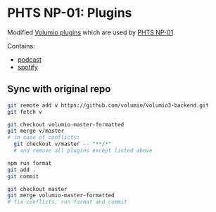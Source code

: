 # PHTS NP-01: Plugins

Modified [Volumio plugins][volumio-plugins-sources] which are used by [PHTS NP-01].

Contains:

- [podcast]
- [spotify]

## Sync with original repo

```sh
git remote add v https://github.com/volumio/volumio3-backend.git
git fetch v

git checkout volumio-master-formatted
git merge v/master
# in case of conflicts:
  git checkout v/master -- "**/*"
  # and remove all plugins except listed above

npm run format
git add .
git commit

git checkout master
git merge volumio-master-formatted
# fix conflicts, run format and commit
```

[phts np-01]: https://tsaryk.com/NP-01
[volumio-plugins-sources]: https://github.com/volumio/volumio-plugins-sources
[spotify]: './spotify
[podcast]: './podcast
